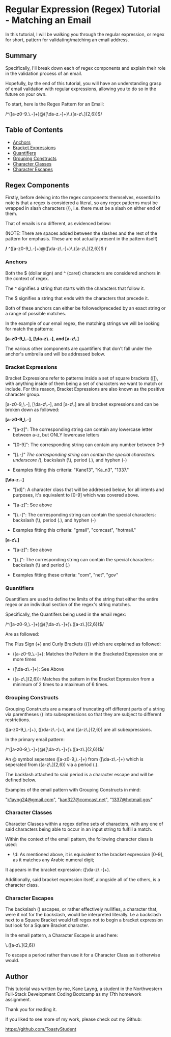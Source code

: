 # Regular Expression (Regex) Tutorial - Matching an Email

In this tutorial, I will be walking you through the regular expression, or regex for short, pattern for validating/matching an email address.

## Summary

Specifically, I'll break down each of regex components and explain their role in the validation process of an email. 

Hopefully, by the end of this tutorial, you will have an understanding grasp of email validation with regular expressions, allowing you to do so in the future on your own.

To start, here is the Regex Pattern for an Email:

/^([a-z0-9_\\.-]+)@([\da-z\.-]+)\\.([a-z\\.]{2,6})$/

## Table of Contents

- [Anchors](#anchors)
- [Bracket Expressions](#bracket-expressions)
- [Quantifiers](#quantifiers)
- [Grouping Constructs](#grouping-constructs)
- [Character Classes](#character-classes)
- [Character Escapes](#character-escapes)

## Regex Components

Firstly, before delving into the regex components themselves, essential to note is that a regex is considered a literal, so any regex patterns must be wrapped in slash characters (/), i.e. there must be a slash on either end of them.

That of emails is no different, as evidenced below:

(NOTE: There are spaces added between the slashes and the rest of the pattern for emphasis. These are not actually present in the pattern itself)

<b>/</b> ^([a-z0-9_\\.-]+)@([\da-z\\.-]+)\\.([a-z\\.]{2,6})$ <b>/</b>

### Anchors

Both the $ (dollar sign) and ^ (caret) characters are considered anchors in the context of regex.

The ^ signifies a string that starts with the characters that follow it.

The $ signifies a string that ends with the characters that precede it. 

Both of these anchors can either be followed/preceded by an exact string or a range of possible matches.

In the example of our email regex, the matching strings we will be looking for match the patterns:

**[a-z0-9_\\.-], [\da-z\\.-], and [a-z\\.]**

The various other components are quantifiers that don't fall under the anchor's umbrella and will be addressed below.

### Bracket Expressions

Bracket Expressions refer to patterns inside a set of square brackets ([]), with anything inside of them being a set of characters we want to match or include. For this reason, Bracket Expressions are also known as the positive character group.

[a-z0-9_\\.-], [\da-z\\.-], and [a-z\\.] are all bracket expressions and can be broken down as followed:

**[a-z0-9_\\.-]**

* "[a-z]": The corresponding string can contain any lowercase letter between a–z, but ONLY lowercase letters

* "[0-9]": The corresponding string can contain any number between 0–9

* "[_\\.-]" The corresponding string can contain the special characters: underscore (_), backslash (\\), period (.), and hyphen (-)

* Examples fitting this criteria: "Kane13", "Ka_n3\", "1337."

**[\da-z\.-]**

* "[\d]": A character class that will be addressed below; for all intents and purposes, it's equivalent to [0-9] which was covered above.

* "[a-z]": See above

* "[\\.-]": The corresponding string can contain the special characters: backslash (\\), period (.), and hyphen (-)

* Examples fitting this criteria: "gmail", "comcast", "hotmail."

**[a-z\\.]**

* "[a-z]": See above

* "[\\.]": The corresponding string can contain the special characters: backslash (\\) and period (.)

* Examples fitting these criteria: "com", "net", "gov"

### Quantifiers

Quantifiers are used to define the limits of the string that either the entire regex or an individual section of the regex's string matches.

Specifically, the Quantifers being used in the email regex:

/^([a-z0-9_\\.-]+)@([\da-z\\.-]+)\\.([a-z\\.]{2,6})$/

Are as followed:

The Plus Sign (+) and Curly Brackets ({}) which are explained as followed:

* ([a-z0-9_\\.-]+): Matches the Pattern in the Bracketed Expression one or more times

* ([\da-z\\.-]+): See Above

* ([a-z\\.]{2,6}): Matches the pattern in the Bracket Expression from a minimum of 2 times to a maximum of 6 times.


### Grouping Constructs

Grouping Constructs are a means of truncating off different parts of a string via parentheses () into subexpressions so that they are subject to different restrictions.

([a-z0-9_\\.-]+), ([\da-z\\.-]+), and ([a-z\\.]{2,6}) are all subexpressions.

In the primary email pattern:

/^([a-z0-9_\\.-]+)@([\da-z\\.-]+)\\.([a-z\\.]{2,6})$/

An @ symbol seperates ([a-z0-9_\\.-]+) from ([\da-z\\.-]+) which is seperated from ([a-z\\.]{2,6}) via a period (.).

The backlash attached to said period is a character escape and will be defined below.

Examples of the email pattern with Grouping Constructs in mind:

"k1ayng24@gmail.com", "kan327@comcast.net", "1337@hotmail.gov"

### Character Classes

Character Classes within a regex define sets of characters, with any one of said characters being able to occur in an input string to fulfill a match.

Within the context of the email pattern, the following character class is used:

* \d: As mentioned above, it is equivalent to the bracket expression [0-9], as it matches any Arabic numeral digit;

It appears in the bracket expression: ([\da-z\\.-]+).

Additionally, said bracket expression itself, alongside all of the others, is a character class.

### Character Escapes

The backslash (\) escapes, or rather effectively nullifies, a character that, were it not for the backslash, would be interpreted literally. I.e a backslash next to a Square Bracket would tell regex not to begin a bracket expression but look for a Square Bracket character.

In the email pattern, a Character Escape is used here:

\\.([a-z\\.]{2,6})

To escape a period rather than use it for a Character Class as it otherwise would.

## Author

This tutorial was written by me, Kane Layng, a student in the Northwestern Full-Stack Development Coding Bootcamp as my 17th homework assignment.

Thank you for reading it.

If you liked to see more of my work, please check out my Github:

https://github.com/ToastyStudent

